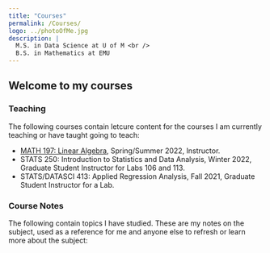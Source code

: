 ```yaml
---
title: "Courses"
permalink: /Courses/
logo: ../photoOfMe.jpg
description: |
  M.S. in Data Science at U of M <br />
  B.S. in Mathematics at EMU
---
```

## Welcome to my courses

### Teaching

The following courses contain letcure content for the courses I am currently teaching or have taught going to teach:
- [MATH 197: Linear Algebra](https://brodyee.github.io/Courses/LinearAlgebra), Spring/Summer 2022, Instructor.
- STATS 250: Introduction to Statistics and Data Analysis, Winter 2022, Graduate Student Instructor for Labs 106 and 113.
- STATS/DATASCI 413: Applied Regression Analysis, Fall 2021, Graduate Student Instructor for a Lab.

### Course Notes

The following contain topics I have studied. These are my notes on the subject, used as a reference for me and anyone else to refresh or learn more about the subject:
